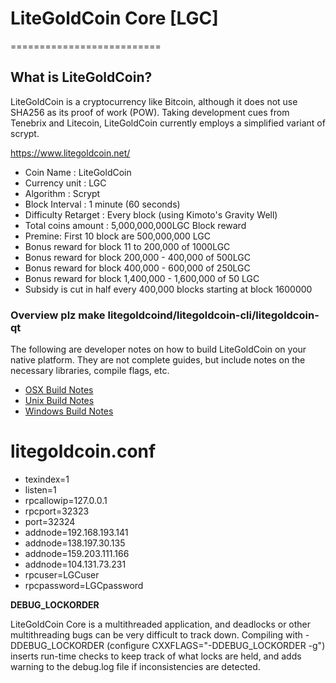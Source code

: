 # LiteGoldCoin Core [LGC]
==========================
## What is LiteGoldCoin? 
LiteGoldCoin is a cryptocurrency like Bitcoin, although it does not use SHA256 as its proof of work (POW). Taking development cues from Tenebrix and Litecoin, LiteGoldCoin currently employs a simplified variant of scrypt.

https://www.litegoldcoin.net/

 - Coin Name : LiteGoldCoin
 - Currency unit : LGC
 - Algorithm : Scrypt
 - Block Interval : 1 minute (60 seconds)
 - Difficulty Retarget : Every block (using Kimoto's Gravity Well)
 - Total coins amount : 5,000,000,000LGC
Block reward 
 - Premine: First 10 block are 500,000,000 LGC 
 - Bonus reward for block 11 to 200,000 of 1000LGC
 - Bonus reward for block 200,000 - 400,000 of 500LGC
 - Bonus reward for block 400,000 - 600,000 of 250LGC
 - Bonus reward for block 1,400,000 - 1,600,000 of 50 LGC
 - Subsidy is cut in half every 400,000 blocks starting at block 1600000

 
  
### Overview plz make litegoldcoind/litegoldcoin-cli/litegoldcoin-qt

  The following are developer notes on how to build LiteGoldCoin on your native platform. They are not complete guides, but include notes on the necessary libraries, compile flags, etc.

  - [OSX Build Notes](doc/build-osx.md)
  - [Unix Build Notes](doc/build-unix.md)
  - [Windows Build Notes](doc/build-msw.md)

 
# litegoldcoin.conf

  - texindex=1
  - listen=1
  - rpcallowip=127.0.0.1
  - rpcport=32323
  - port=32324
  - addnode=192.168.193.141
  - addnode=138.197.30.135
  - addnode=159.203.111.166
  - addnode=104.131.73.231
  - rpcuser=LGCuser
  - rpcpassword=LGCpassword


**DEBUG_LOCKORDER**

LiteGoldCoin Core is a multithreaded application, and deadlocks or other multithreading bugs
can be very difficult to track down. Compiling with -DDEBUG_LOCKORDER (configure
CXXFLAGS="-DDEBUG_LOCKORDER -g") inserts run-time checks to keep track of what locks
are held, and adds warning to the debug.log file if inconsistencies are detected.
